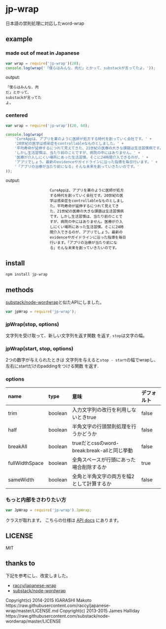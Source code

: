 # jp-wrap
日本語の禁則処理に対応したword-wrap

## example

### made out of meat in Japanese

```js
var wrap = require('jp-wrap')(20);
console.log(wrap('「僕らはみんな、肉だ」とかって、substackが言ってたよ。'));
```

output:

    「僕らはみんな、肉
    だ」とかって、
    substackが言ってた
    よ。


### centered

```js
var wrap = require('jp-wrap')(20, 60);

console.log(wrap(
    'CureAppは、アプリを薬のように医師が処方する時代を創っていく会社です。' +
    '20世紀の医学は感染症をcontrollableなものとしました。' +
    '平均寿命が延伸するにつれて見えてきた、21世紀の医療の大きな課題は生活習慣病です。' +
    'しかし生活習慣は、当たり前のことですが、病院の中にはありません。' +
    '医療が介入しにくい場所にあった生活習慣。そこに24時間介入できるのが、' +
    'アプリでしょう。最新のevidenceやガイドラインに沿った指導を毎日行います。' +
    '「アプリの治療が当たり前になる」そんな未来を創っていきたいのです。'
));
```

output:

                        CureAppは、アプリを薬のように医師が処方                     
                        する時代を創っていく会社です。20世紀の医                    
                        学は感染症をcontrollableなものとしまし                      
                        た。平均寿命が延伸するにつれて見えてき                      
                        た、21世紀の医療の大きな課題は生活習慣病                    
                        です。しかし生活習慣は、当たり前のことで                    
                        すが、病院の中にはありません。医療が介入                    
                        しにくい場所にあった生活習慣。そこに24時                    
                        間介入できるのが、アプリでしょう。最新の                    
                        evidenceやガイドラインに沿った指導を毎日                    
                        行います。「アプリの治療が当たり前にな                      
                        る」そんな未来を創っていきたいのです。                      


## install

```sh
npm install jp-wrap
```

## methods
[substack/node-wordwrap](https://github.com/substack/node-wordwrap)と似たAPIにしました。

```js
var jpWrap = require('jp-wrap');
```

### jpWrap(stop, options)
文字列を受け取って、新しい文字列を返す関数 を返す.
`stop`は文字の幅。

### jpWrap(start, stop, options)

2つの数字が与えられたときは
文字列を与えると`stop - start`の幅でwrapし、左右にstartだけのpaddingをつける関数 を返す.

### options
| name           | type    | 意味                                        | デフォルト |
|:---------------|:--------|:--------------------------------------------|:-----------|
| trim           | boolean | 入力文字列の改行を利用しないときtrue        | false      |
| half           | boolean | 半角文字の行頭禁則処理を行うかどうか        | false      |
| breakAll       | boolean | trueだとcssのword-break:break-allと同じ挙動 | false      |
| fullWidthSpace | boolean | 全角スペースが行頭にあった場合削除するか    | true       |
| sameWidth      | boolean | 全角と半角文字の両方を幅2として計算するか   | false      |


### もっと内部をさわりたい方

```js
var JpWrap = require('jp-wrap').JpWrap;
```
クラスが取れます。
こちらの仕様は
[API docs](https://cureapp.github.io/jp-wrap/index.html) にあります。

## LICENSE
MIT

## thanks to
下記を参考にし、改変しました。
- [raccy/japanese-wrap](https://github.com/raccy/japanese-wrap)
- [substack/node-wordwrap](https://github.com/substack/node-wordwrap)

<japanese-wrap>
Copyright(c) 2014-2015 IGARASHI Makoto
https://raw.githubusercontent.com/raccy/japanese-wrap/master/LICENSE.md

<node-wordwrap>
Copyright(c) 2013-2015 James Halliday
https://raw.githubusercontent.com/substack/node-wordwrap/master/LICENSE
